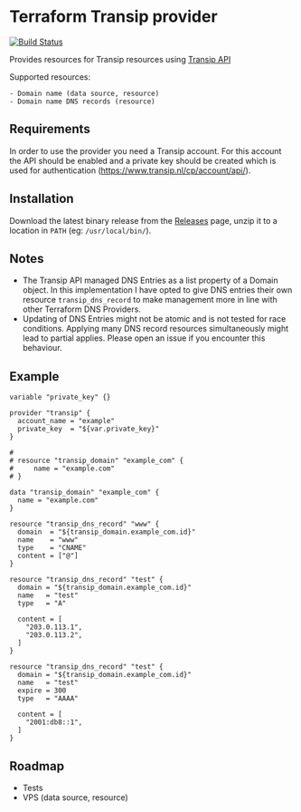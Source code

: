 # Terraform Transip provider

[![Build Status](https://travis-ci.org/aequitas/terraform-provider-transip.svg?branch=master)](https://travis-ci.org/aequitas/terraform-provider-transip)

Provides resources for Transip resources using [Transip API](https://www.transip.nl/transip/api/)

Supported resources:

    - Domain name (data source, resource)
    - Domain name DNS records (resource)

## Requirements

In order to use the provider you need a Transip account. For this account the API should be enabled and a private key should be created which is used for authentication (https://www.transip.nl/cp/account/api/).

## Installation

Download the latest binary release from the [Releases](https://github.com/aequitas/terraform-provider-transip/releases) page, unzip it to a location in `PATH` (eg: `/usr/local/bin/`).

## Notes

- The Transip API managed DNS Entries as a list property of a Domain object. In this implementation I have opted to give DNS entries their own resource `transip_dns_record` to make management more in line with other Terraform DNS Providers.
- Updating of DNS Entries might not be atomic and is not tested for race conditions. Applying many DNS record resources simultaneously might lead to partial applies. Please open an issue if you encounter this behaviour.

## Example

```hcl
variable "private_key" {}

provider "transip" {
  account_name = "example"
  private_key  = "${var.private_key}"
}

#
# resource "transip_domain" "example_com" {
#     name = "example.com"
# }

data "transip_domain" "example_com" {
  name = "example.com"
}

resource "transip_dns_record" "www" {
  domain  = "${transip_domain.example_com.id}"
  name    = "www"
  type    = "CNAME"
  content = ["@"]
}

resource "transip_dns_record" "test" {
  domain = "${transip_domain.example_com.id}"
  name   = "test"
  type   = "A"

  content = [
    "203.0.113.1",
    "203.0.113.2",
  ]
}

resource "transip_dns_record" "test" {
  domain = "${transip_domain.example_com.id}"
  name   = "test"
  expire = 300
  type   = "AAAA"

  content = [
    "2001:db8::1",
  ]
}
```

## Roadmap

- Tests
- VPS (data source, resource)

